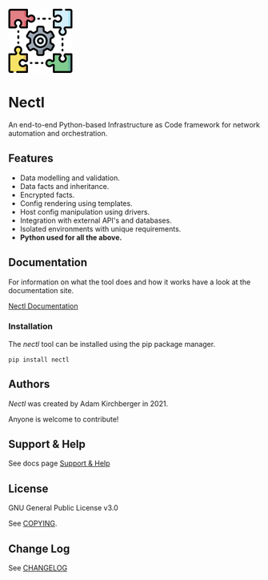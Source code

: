 ![Cover icon](docs/images/cover_icon_128.png)

# Nectl

An end-to-end Python-based Infrastructure as Code framework for network automation and orchestration.

## Features

- Data modelling and validation.
- Data facts and inheritance.
- Encrypted facts.
- Config rendering using templates.
- Host config manipulation using drivers.
- Integration with external API's and databases.
- Isolated environments with unique requirements.
- **Python used for all the above.**

## Documentation

For information on what the tool does and how it works have a look at the documentation site.

[Nectl Documentation]()

### Installation

The _nectl_ tool can be installed using the pip package manager.

```
pip install nectl
```

## Authors

_Nectl_ was created by Adam Kirchberger in 2021.

Anyone is welcome to contribute!

## Support & Help

See docs page [Support & Help]()

## License

GNU General Public License v3.0

See [COPYING](COPYING).

## Change Log

See [CHANGELOG](CHANGELOG.md)
